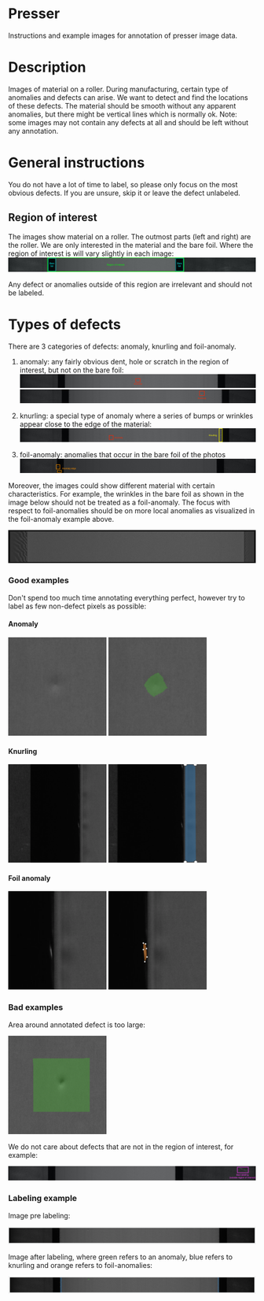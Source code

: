 # Presser
Instructions and example images for annotation of presser image data.

# Description

Images of material on a roller. During manufacturing, certain type of anomalies and defects can arise. We want to detect and find the locations of these defects. The material should be smooth without any apparent anomalies, but there might be vertical lines which is normally ok.
Note: some images may not contain any defects at all and should be left without any annotation.


# General instructions

You do not have a lot of time to label, so please only focus on the most obvious defects. If you are unsure, skip it or leave the defect unlabeled.


## Region of interest

The images show material on a roller. The outmost parts (left and right) are the roller. We are only interested in the material and the bare foil. Where the region of interest is will vary slightly in each image:
![Region of interest](../images/presser/roi-unpressed.jpg)

Any defect or anomalies outside of this region are irrelevant and should not be labeled.

# Types of defects

There are 3 categories of defects: anomaly, knurling and foil-anomaly.

1. anomaly: any fairly obvious dent, hole or scratch in the region of interest, but not on the bare foil:
![anomaly](../images/presser/anomaly/2020-07-02T08-42-00.650174555Z.jpg)
![anomaly](../images/presser/anomaly/2020-07-05T07-13-44.506911644Z.jpg)


2. knurling: a special type of anomaly where a series of bumps or wrinkles appear close to the edge of the material:
![knurling](../images/presser/knurling/2020-07-06T12-37-15.649572202Z.jpg)


3. foil-anomaly: anomalies that occur in the bare foil of the photos
![foil-anomaly](../images/presser/anomaly-bare-foil/2020-07-02T07-37-28.67626241Z.jpg)

Moreover, the images could show different material with certain characteristics. For example, the wrinkles in the bare foil as shown in the image below should not be treated as a foil-anomaly. The focus with respect to foil-anomalies should be on more local anomalies as visualized in the foil-anomaly example above. 

![unpressed-wrinkles](../images/presser/unpressed.png)


### Good examples
Don't spend too much time annotating everything perfect, however try to label as few non-defect pixels as possible:

#### Anomaly 

<img src='../images/presser/anomaly-unannotated.png' width="200" height="200" /> <img src='../images/presser/anomaly-annotated.png' width="200" height="200" />

#### Knurling 
<img src='../images/presser/knurling-unannotated.png' width="200" height="200" /> <img src='../images/presser/knurling-annotated.png' width="200" height="200" />

#### Foil anomaly
<img src='../images/presser/foil-anomaly-unannotated.png' width="200" height="200" /> <img src='../images/presser/foil-anomaly-annotated.png' width="200" height="200" />


### Bad examples

Area around annotated defect is too large:

<img src='../images/presser/bad-bbox/anomaly-bad-annotation.png' width="200" height="200" />

We do not care about defects that are not in the region of interest, for example:

![bad bbox](../images/presser/bad-bbox/2020-07-01T10-57-45.046169911Z.jpg)

### Labeling example 
Image pre labeling: 

![pre-labeling](../images/presser/unannotated.png)

Image after labeling, where green refers to an anomaly, blue refers to knurling and orange refers to foil-anomalies:

![post-labeling](../images/presser/annotated.png)

